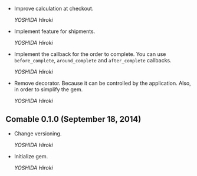 *   Improve calculation at checkout.

    *YOSHIDA Hiroki*

*   Implement feature for shipments.

    *YOSHIDA Hiroki*

*   Implement the callback for the order to complete.
    You can use `before_complete`, `around_complete` and `after_complete` callbacks.

    *YOSHIDA Hiroki*

*   Remove decorator. Because it can be controlled by the application.
    Also, in order to simplify the gem.

    *YOSHIDA Hiroki*


## Comable 0.1.0 (September 18, 2014) ##

*   Change versioning.

    *YOSHIDA Hiroki*

*   Initialize gem.

    *YOSHIDA Hiroki*
